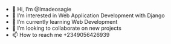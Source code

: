 - 👋 Hi, I’m @Imadeosagie
- 👀 I’m interested in Web Application Development with Django
- 🌱 I’m currently learning Web Development
- 💞️ I’m looking to collaborate on new projects
- 📫 How to reach me +2349056426939

<!---
Imadeosagie/Imadeosagie is a ✨ special ✨ repository because its `README.md` (this file) appears on your GitHub profile.
You can click the Preview link to take a look at your changes.
--->
